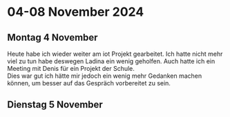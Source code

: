 # 04-08 November 2024

## Montag 4 November

Heute habe ich wieder weiter am iot Projekt gearbeitet. Ich hatte nicht mehr viel zu tun habe deswegen Ladina ein wenig geholfen. Auch hatte ich ein Meeting mit Denis für ein Projekt der Schule.  
Dies war gut ich hätte mir jedoch ein wenig mehr Gedanken machen können, um besser auf das Gespräch vorbereitet zu sein.


## Dienstag 5 November
